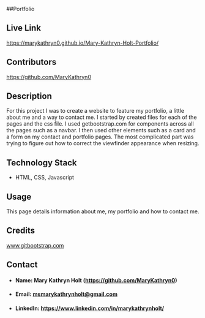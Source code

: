 ##Portfolio

## **Live Link**
https://marykathryn0.github.io/Mary-Kathryn-Holt-Portfolio/
## **Contributors**
https://github.com/MaryKathryn0
## **Description**
For this project I was to create a website to feature my portfolio, a little about me and a way to contact me. I started by created files for each of the pages and the css file. I used getbootstrap.com for components across all the pages such as a navbar. I then used other elements such as a card and a form on my contact and portfolio pages. The most complicated part was trying to figure out how to correct the viewfinder appearance when resizing. 
## **Technology Stack**
* HTML, CSS, Javascript
## **Usage**
This page details information about me, my portfolio and how to contact me.
## **Credits**
www.gitbootstrap.com
## **Contact**
* #### **Name:** Mary Kathryn Holt (https://github.com/MaryKathryn0)
* #### **Email:** msmarykathrynholt@gmail.com
* #### **LinkedIn:** https://www.linkedin.com/in/marykathrynholt/
